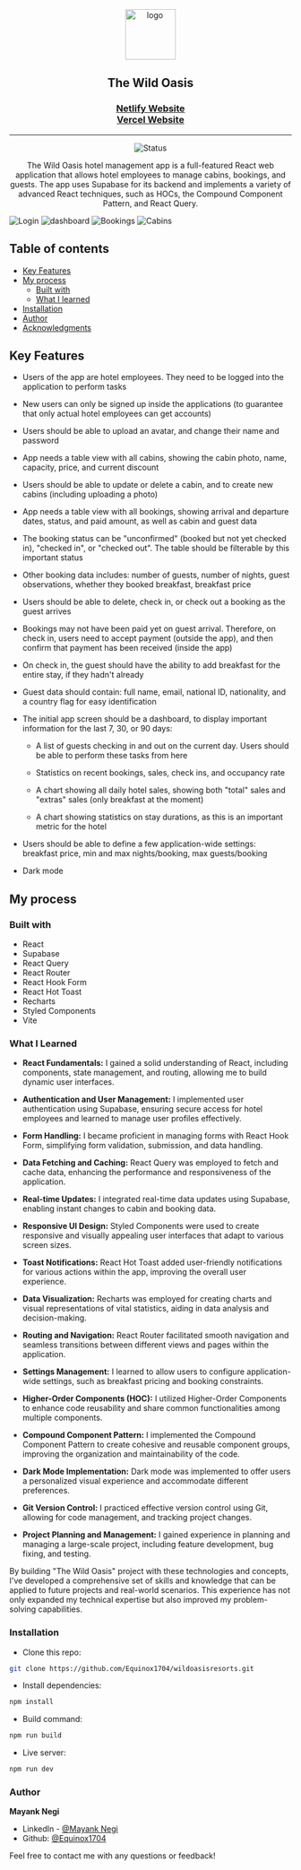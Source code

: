 <div align="center">

  <img src="./public/logo-dark.png" alt="logo" width="90" height="auto">

  <h2>The Wild Oasis</h2>

  <h3>
    <a href="https://wildoasisresorts.netlify.app/">
      <strong>Netlify Website</strong>
    </a>
    <br>
    <a href="https://wildoasisresorts.vercel.app/">
      <strong>Vercel Website</strong>
    </a>
  </h3>

  <hr>

</div>

<!-- Badges -->
<div align="center">

<img src="https://img.shields.io/badge/Status-Completed-success?style=flat" alt="Status" />

</div>

<!-- Brief -->
<p align="center">
The Wild Oasis hotel management app is a full-featured React web application that allows hotel employees to manage cabins, bookings, and guests. The app uses Supabase for its backend and implements a variety of advanced React techniques, such as HOCs, the Compound Component Pattern, and React Query.
</p>

<!-- Screenshot -->
<!-- <a align="center" href="https://wildoasisresorts.netlify.app/">

![Screenshot](the-wild-oasis\Screenshots\1.png)

</a> -->

<div>
<img src="https://github.com/Equinox1704/wildoasisresorts/blob/master/Screenshots/4.png?raw=true" alt="Login">
<img src="https://github.com/Equinox1704/wildoasisresorts/blob/master/Screenshots/1.png?raw=true" alt="dashboard">
<img src="https://github.com/Equinox1704/wildoasisresorts/blob/master/Screenshots/2.png?raw=true" alt="Bookings">
<img src="https://github.com/Equinox1704/wildoasisresorts/blob/master/Screenshots/3.png?raw=true" alt="Cabins">
</div>

## Table of contents

- [Key Features](#key-features)
- [My process](#my-process)
  - [Built with](#built-with)
  - [What I learned](#what-i-learned)
- [Installation](#installation)
- [Author](#author)
- [Acknowledgments](#acknowledgments)

## Key Features

- Users of the app are hotel employees. They need to be logged into the application to perform tasks

- New users can only be signed up inside the applications (to guarantee that only actual hotel employees can get accounts)

- Users should be able to upload an avatar, and change their name and password

- App needs a table view with all cabins, showing the cabin photo, name, capacity, price, and current discount

- Users should be able to update or delete a cabin, and to create new cabins (including uploading a photo)

- App needs a table view with all bookings, showing arrival and departure dates, status, and paid amount, as well as cabin and guest data

- The booking status can be "unconfirmed" (booked but not yet checked in), "checked in", or "checked out". The table should be filterable by this important status

- Other booking data includes: number of guests, number of nights, guest observations, whether they booked breakfast, breakfast price

- Users should be able to delete, check in, or check out a booking as the guest arrives

- Bookings may not have been paid yet on guest arrival. Therefore, on check in, users need to accept payment (outside the app), and then confirm that payment has been received (inside the app)

- On check in, the guest should have the ability to add breakfast for the entire stay, if they hadn't already

- Guest data should contain: full name, email, national ID, nationality, and a country flag for easy identification

- The initial app screen should be a dashboard, to display important information for the last 7, 30, or 90 days:

  - A list of guests checking in and out on the current day. Users should be able to perform these tasks from here

  - Statistics on recent bookings, sales, check ins, and occupancy rate

  - A chart showing all daily hotel sales, showing both "total" sales and "extras" sales (only breakfast at the moment)

  - A chart showing statistics on stay durations, as this is an important metric for the hotel

- Users should be able to define a few application-wide settings: breakfast price, min and max nights/booking, max guests/booking

- Dark mode

## My process

### Built with

- React
- Supabase
- React Query
- React Router
- React Hook Form
- React Hot Toast
- Recharts
- Styled Components
- Vite

### What I Learned

- **React Fundamentals:** I gained a solid understanding of React, including components, state management, and routing, allowing me to build dynamic user interfaces.

- **Authentication and User Management:** I implemented user authentication using Supabase, ensuring secure access for hotel employees and learned to manage user profiles effectively.

- **Form Handling:** I became proficient in managing forms with React Hook Form, simplifying form validation, submission, and data handling.

- **Data Fetching and Caching:** React Query was employed to fetch and cache data, enhancing the performance and responsiveness of the application.

- **Real-time Updates:** I integrated real-time data updates using Supabase, enabling instant changes to cabin and booking data.

- **Responsive UI Design:** Styled Components were used to create responsive and visually appealing user interfaces that adapt to various screen sizes.

- **Toast Notifications:** React Hot Toast added user-friendly notifications for various actions within the app, improving the overall user experience.

- **Data Visualization:** Recharts was employed for creating charts and visual representations of vital statistics, aiding in data analysis and decision-making.

- **Routing and Navigation:** React Router facilitated smooth navigation and seamless transitions between different views and pages within the application.

- **Settings Management:** I learned to allow users to configure application-wide settings, such as breakfast pricing and booking constraints.

- **Higher-Order Components (HOC):** I utilized Higher-Order Components to enhance code reusability and share common functionalities among multiple components.

- **Compound Component Pattern:** I implemented the Compound Component Pattern to create cohesive and reusable component groups, improving the organization and maintainability of the code.

- **Dark Mode Implementation:** Dark mode was implemented to offer users a personalized visual experience and accommodate different preferences.

- **Git Version Control:** I practiced effective version control using Git, allowing for code management, and tracking project changes.

- **Project Planning and Management:** I gained experience in planning and managing a large-scale project, including feature development, bug fixing, and testing.

By building "The Wild Oasis" project with these technologies and concepts, I've developed a comprehensive set of skills and knowledge that can be applied to future projects and real-world scenarios. This experience has not only expanded my technical expertise but also improved my problem-solving capabilities.

### Installation

- Clone this repo:

```sh
git clone https://github.com/Equinox1704/wildoasisresorts.git
```

- Install dependencies:

```sh
npm install
```

- Build command:

```sh
npm run build
```

- Live server:

```sh
npm run dev
```

### Author

<b>Mayank Negi</b>

- LinkedIn - [@Mayank Negi](https://www.linkedin.com/in/mayank-negi-a99a79187)
- Github: [@Equinox1704](https://github.com/Equinox1704)

Feel free to contact me with any questions or feedback!
